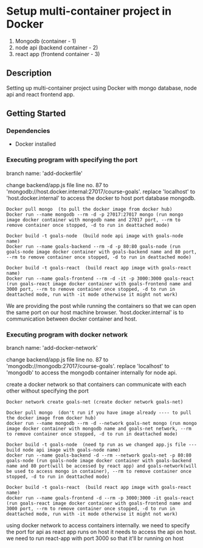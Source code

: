 # Setup multi-container project in Docker

1. Mongodb (container - 1)
2. node api (backend container - 2)
3. react app (frontend container - 3)

## Description

Setting up multi-container project using Docker with mongo database, node api and react frontend app.

## Getting Started

### Dependencies

- Docker installed

### Executing program with specifying the port

branch name: 'add-dockerfile'

change backend/app.js file line no. 87 to 'mongodb://host.docker.internal:27017/course-goals'. replace 'localhost' to 'host.docker.internal' to access the docker to host port database mongodb.

```
Docker pull mongo  (to pull the docker image from docker hub)
Docker run --name mongodb --rm -d -p 27017:27017 mongo (run mongo image docker container with mongodb name and 27017 port, --rm to remove container once stopped, -d to run in deattached mode)
```

```
Docker build -t goals-node  (build node api image with goals-node name)
Docker run --name goals-backend --rm -d -p 80:80 goals-node (run goals-node image docker container with goals-backend name and 80 port, --rm to remove container once stopped, -d to run in deattached mode)
```

```
Docker build -t goals-react  (build react app image with goals-react name)
Docker run --name goals-frontend --rm -d -it -p 3000:3000 goals-react (run goals-react image docker container with goals-frontend name and 3000 port, --rm to remove container once stopped, -d to run in deattached mode, run with -it mode otherwise it might not work)
```

We are providing the post while running the containers so that we can open the same port on our host machine browser. 'host.docker.internal' is to communication between docker container and host.

### Executing program with docker network

branch name: 'add-docker-network'

change backend/app.js file line no. 87 to 'mongodb://mongodb:27017/course-goals'. replace 'localhost' to 'mongodb' to access the mongodb container internally for node api.

create a docker network so that containers can communicate with each other without specifying the port

```
Docker network create goals-net (create docker network goals-net)
```

```
Docker pull mongo  (don't run if you have image already ---- to pull the docker image from docker hub)
docker run --name mongodb --rm -d --network goals-net mongo (run mongo image docker container with mongodb name and goals-net network, --rm to remove container once stopped, -d to run in deattached mode)
```

```
Docker build -t goals-node  (need tp run as we changed app.js file --- build node api image with goals-node name)
docker run --name goals-backend -d --rm --network goals-net -p 80:80  goals-node (run goals-node image docker container with goals-backend name and 80 port(will be accessed by react app) and goals-network(will be used to access mongo in container), --rm to remove container once stopped, -d to run in deattached mode)
```

```
Docker build -t goals-react  (build react app image with goals-react name)
docker run --name goals-frontend -d --rm -p 3000:3000 -it goals-react (run goals-react image docker container with goals-frontend name and 3000 port, --rm to remove container once stopped, -d to run in deattached mode, run with -it mode otherwise it might not work)
```

using docker network to access containers internally. we need to specify the port for api as react app runs on host it needs to access the api on host. we need to run react-app with port 3000 so that it'll br running on host
